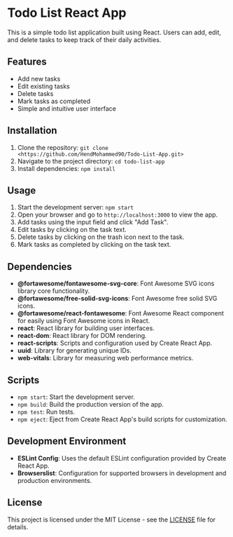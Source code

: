 # Todo List React App

This is a simple todo list application built using React. Users can add, edit, and delete tasks to keep track of their daily activities.

## Features
- Add new tasks
- Edit existing tasks
- Delete tasks
- Mark tasks as completed
- Simple and intuitive user interface

## Installation
1. Clone the repository: `git clone <https://github.com/HendMohammed90/Todo-List-App.git>`
2. Navigate to the project directory: `cd todo-list-app`
3. Install dependencies: `npm install`

## Usage
1. Start the development server: `npm start`
2. Open your browser and go to `http://localhost:3000` to view the app.
3. Add tasks using the input field and click "Add Task".
4. Edit tasks by clicking on the task text.
5. Delete tasks by clicking on the trash icon next to the task.
6. Mark tasks as completed by clicking on the task text.

## Dependencies
- **@fortawesome/fontawesome-svg-core**: Font Awesome SVG icons library core functionality.
- **@fortawesome/free-solid-svg-icons**: Font Awesome free solid SVG icons.
- **@fortawesome/react-fontawesome**: Font Awesome React component for easily using Font Awesome icons in React.
- **react**: React library for building user interfaces.
- **react-dom**: React library for DOM rendering.
- **react-scripts**: Scripts and configuration used by Create React App.
- **uuid**: Library for generating unique IDs.
- **web-vitals**: Library for measuring web performance metrics.

## Scripts
- `npm start`: Start the development server.
- `npm build`: Build the production version of the app.
- `npm test`: Run tests.
- `npm eject`: Eject from Create React App's build scripts for customization.

## Development Environment
- **ESLint Config**: Uses the default ESLint configuration provided by Create React App.
- **Browserslist**: Configuration for supported browsers in development and production environments.

## License
This project is licensed under the MIT License - see the [LICENSE](LICENSE) file for details.
